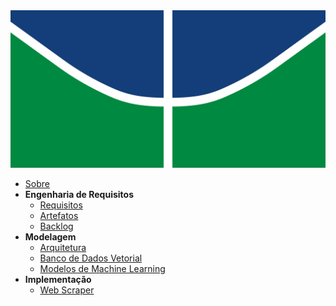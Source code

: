 <a href="/" >
  <img src="assets/logo.svg" alt="ChiquinhoAI">
</a>
 

* [Sobre](pages/sobre.md)
* **Engenharia de Requisitos**
  * [Requisitos](pages/requisitos.md)
  * [Artefatos](pages/miro.md)
  * [Backlog](pages/)
* **Modelagem**
  * [Arquitetura](pages/arquitetura.md)
  * [Banco de Dados Vetorial](pages/bancoVetorial.md)
  * [Modelos de Machine Learning](pages/modelos.md)
* **Implementação**
  * [Web Scraper](pages/scraper.md)
